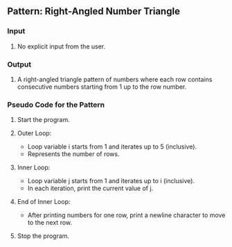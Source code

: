 ## Pattern: Right-Angled Number Triangle

### Input
1. No explicit input from the user.

### Output
1. A right-angled triangle pattern of numbers where each row contains consecutive numbers starting from 1 up to the row number.

### Pseudo Code for the Pattern

1. Start the program.

2. Outer Loop:
   - Loop variable i starts from 1 and iterates up to 5 (inclusive).
   - Represents the number of rows.

3. Inner Loop:
   - Loop variable j starts from 1 and iterates up to i (inclusive).
   - In each iteration, print the current value of j.

4. End of Inner Loop:
   - After printing numbers for one row, print a newline character to move to the next row.

5. Stop the program.
